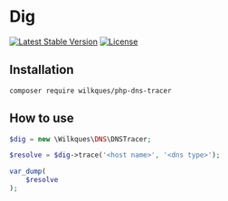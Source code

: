 # Dig

[![Latest Stable Version](https://poser.pugx.org/wilkques/dns-dig/v/stable)](https://packagist.org/packages/wilkques/dns-dig)
[![License](https://poser.pugx.org/wilkques/dns-dig/license)](https://packagist.org/packages/wilkques/dns-dig)

## Installation
`composer require wilkques/php-dns-tracer`

## How to use
```php
$dig = new \Wilkques\DNS\DNSTracer;

$resolve = $dig->trace('<host name>', '<dns type>');

var_dump(
    $resolve
);
```